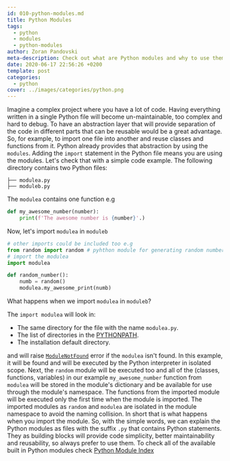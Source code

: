 ```yaml
---
id: 010-python-modules.md
title: Python Modules
tags:
  - python
  - modules
  - python-modules
author: Zoran Pandovski
meta-description: Check out what are Python modules and why to use them
date: 2020-06-17 22:56:26 +0200
template: post
categories:
  - python
cover: ../images/categories/python.png
---
```


Imagine a complex project where you have a lot of code. Having everything written in a single Python file will become un-maintainable, too complex and hard to debug. To have an abstraction layer that will provide separation of the code in different parts that can be reusable would be a great advantage. So, for example, to import one file into another and reuse classes and functions from it. Python already provides that abstraction by using the `modules`. Adding the `import` statement in the Python file means you are using the modules. Let's check that with a simple code example. The following directory contains two Python files:

```
├── modulea.py
├── moduleb.py
```

The `modulea` contains one function e.g

```python
def my_awesome_number(number):
    print(f'The awesome number is {number}'.)
```

Now, let's import `modulea` in `moduleb`

```python
# other imports could be included too e.g 
from random import random # pyhthon module for generating random numbers
# import the modulea
import modulea

def random_number():
    numb = random()
    modulea.my_awesome_print(numb)
```

What happens when we import `modulea` in `moduleb`?

The `import modulea` will look in:
* The same directory for the file with the name `modulea.py`.
* The list of directories in the [PYTHONPATH](https://docs.python.org/3/using/cmdline.html#envvar-PYTHONPATH).
* The installation default directory.

and will raise [`ModuleNotFound`](https://docs.python.org/3/library/exceptions.html#ModuleNotFoundError) error if the `modulea` isn't found. In this example, it will be found and will be executed by the Python interpreter in isolated scope. Next, the `random` module will be executed too and all of the (classes, functions, variables) in our example `my_awesome_number` function from `modulea` will be stored in the module's dictionary and be available for use through the module's namespace. The functions from the imported module will be executed only the first time when the module is imported.
The imported modules as `random` and `modulea` are isolated in the module namespace to avoid the naming collision. 
In short that is what happens when you import the module. So, with the simple words, we can explain the Python modules as files with the suffix `.py` that contains Python statements. They as building blocks will provide code simplicity, better maintainability and reusability, so always prefer to use them. To check all of the available built in Python modules check [Python Module Index](https://docs.python.org/3/py-modindex.html)